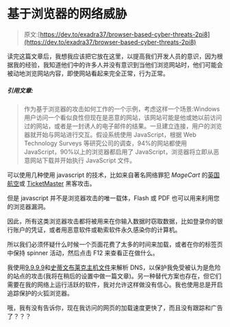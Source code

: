 # 基于浏览器的网络威胁

> 原文:[https://dev.to/exadra37/browser-based-cyber-threats-2pi8](https://dev.to/exadra37/browser-based-cyber-threats-2pi8)

读完这篇文章后，我想我应该把它放在这里，以提高我们开发人员的意识，因为根据我的经验，我知道他们中的许多人并没有意识到当他们浏览网站时，他们可能会被动地浏览网站内容，即使网站看起来完全正常，行为正常。

##### 引用文章:

> 作为基于浏览器的攻击如何工作的一个示例，考虑这样一个场景:Windows 用户访问一个看似良性但现在是恶意的网站，该网站可能是他或她以前访问过的网站，或者是一封诱人的电子邮件的结果。一旦建立连接，用户的浏览器就开始与网站进行交互。假设系统使用 JavaScript，根据 Web Technology Surveys 等研究公司的调查，94%的网站都使用 JavaScript，90%以上的浏览器都启用了 JavaScript，浏览器将立即从恶意网站下载并开始执行 JavaScript 文件。

可以使用几种使用 javascript 的技术，比如来自著名网络罪犯 *MageCart* 的[英国航空](https://www.wired.com/story/british-airways-hack-details/)或 [TicketMaster](https://www.riskiq.com/blog/labs/magecart-ticketmaster-breach/) 黑客攻击。

但是 javascript 并不是浏览器攻击的唯一载体，Flash 或 PDF 也可以用来利用您的浏览器漏洞。

因此，所有这类浏览器攻击都将被用来在你输入数据时窃取数据，比如登录你的银行账户的凭证，或者用恶意软件或勒索软件永久感染你的计算机。

所以我们必须怀疑什么时候一个页面花费了太多的时间来加载，或者在你的标签页中保持 spinner 活动，然后点击 F12 来查看正在做什么。

我使用[9.9.9.9](https://www.quad9.net/)和[史蒂文布莱克主机文件](https://github.com/StevenBlack/hosts)来解析 DNS，以保护我免受被认为是危险的站点的攻击(我将在稍后的设置中做一篇文章)。另一种替代方案也存在，但它们需要在我的网络上运行活跃的软件，我对允许这样做没有信心。我也使用总是开启追踪保护的火狐浏览器。

哦，我有没有告诉你，现在我访问的网页的加载速度更快了，而且没有跟踪和广告了？？？